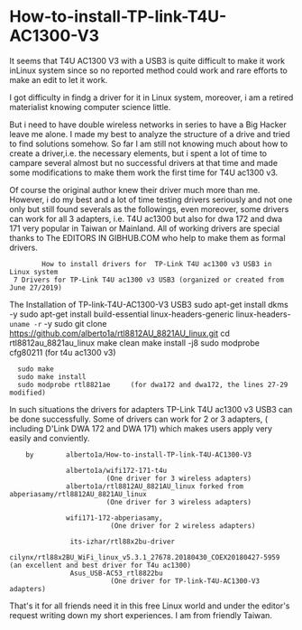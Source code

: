 # How-to-install-TP-link-T4U-AC1300-V3
  It seems that T4U AC1300 V3 with a USB3  is quite difficult to make it work inLinux system since so no reported method could work 
  and rare efforts to make an edit to let it work.
  
  I got difficulty in findg a driver for it in Linux system, moreover, i am a retired materialist knowing computer science little.
  
  But i need to have double wireless networks in series to have a Big Hacker leave me alone.
  I made my best to analyze the structure of a drive and tried to find solutions somehow.
  So far I am still not knowing much about how to create a driver,i.e. the necessary elements, 
  but i spent a lot of time to campare several almost but no successful drivers at that time
  and made some modifications to make them work the first time for T4U ac1300 v3.
  
  Of course the original author knew their driver much more than me. However, i do my best and a lot
  of time testing drivers seriously and not one only but still found severals as the followings, even
  moreover, some drivers can work for all 3 adapters, i.e. T4U ac1300 but also for dwa 172 and dwa 171
  very popular in Taiwan or Mainland. 
  All of working drivers are special thanks to The EDITORS IN GIBHUB.COM who help to make them as formal drivers.

            How to install drivers for  TP-Link T4U ac1300 v3 USB3 in Linux system
     7 Drivers for TP-Link T4U ac1300 v3 USB3 (organized or created from June 27/2019)

  The Installation of TP-link-T4U-AC1300-V3 USB3
      sudo apt-get install dkms -y
      sudo apt-get install build-essential linux-headers-generic linux-headers-`uname -r` -y
      sudo git clone   https://github.com/alberto1a/rtl8812AU_8821AU_linux.git
      cd  rtl8812au_8821au_linux 
      make clean
      make install -j8
      sudo modprobe cfg80211     (for t4u ac1300 v3)
      
      sudo make 
      sudo make install      
      sudo modprobe rtl8821ae     (for dwa172 and dwa172, the lines 27-29 modified)
                    
                  
   In such situations the drivers for adapters TP-Link T4U ac1300 v3 USB3 can be done successfully. 
   Some of drivers can work for 2 or 3 adapters, ( including D'Link DWA 172 and DWA 171) which makes users apply very easily and conviently.
        
        by        alberto1a/How-to-install-TP-link-T4U-AC1300-V3
                  
                  alberto1a/wifi172-171-t4u                                                      
                            (One driver for 3 wireless adapters)
                  alberto1a/rtl8812AU_8821AU_linux forked from abperiasamy/rtl8812AU_8821AU_linux
                            (One driver for 3 wireless adapters)
                  
                  wifi171-172-abperiasamy,  
                             (One driver for 2 wireless adapters)
           
                   its-izhar/rtl88x2bu-driver
                   cilynx/rtl88x2BU_WiFi_linux_v5.3.1_27678.20180430_COEX20180427-5959 (an excellent and best driver for T4u ac1300)
                   Asus_USB-AC53_rtl8822bu 
                             (One driver for TP-link-T4U-AC1300-V3 adapters)
                  
   That's it for all friends need it in this free Linux world and under the editor's request writing down my short experiences.
                   I am from friendly Taiwan.
                  
                  
